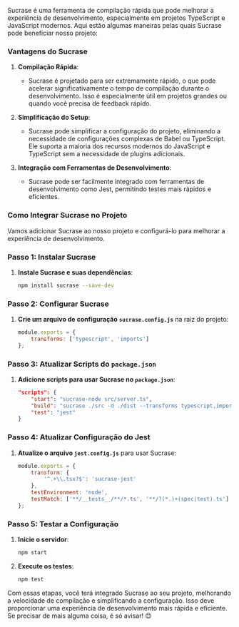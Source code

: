 Sucrase é uma ferramenta de compilação rápida que pode melhorar a experiência de desenvolvimento, especialmente em projetos TypeScript e JavaScript modernos. Aqui estão algumas maneiras pelas quais Sucrase pode beneficiar nosso projeto:

### Vantagens do Sucrase

1. **Compilação Rápida**:
   - Sucrase é projetado para ser extremamente rápido, o que pode acelerar significativamente o tempo de compilação durante o desenvolvimento. Isso é especialmente útil em projetos grandes ou quando você precisa de feedback rápido.

2. **Simplificação do Setup**:
   - Sucrase pode simplificar a configuração do projeto, eliminando a necessidade de configurações complexas de Babel ou TypeScript. Ele suporta a maioria dos recursos modernos do JavaScript e TypeScript sem a necessidade de plugins adicionais.

3. **Integração com Ferramentas de Desenvolvimento**:
   - Sucrase pode ser facilmente integrado com ferramentas de desenvolvimento como Jest, permitindo testes mais rápidos e eficientes.

### Como Integrar Sucrase no Projeto

Vamos adicionar Sucrase ao nosso projeto e configurá-lo para melhorar a experiência de desenvolvimento.

### Passo 1: Instalar Sucrase

1. **Instale Sucrase e suas dependências**:
   ```bash
   npm install sucrase --save-dev
   ```

### Passo 2: Configurar Sucrase

1. **Crie um arquivo de configuração `sucrase.config.js`** na raiz do projeto:
   ```javascript
   module.exports = {
       transforms: ['typescript', 'imports']
   };
   ```

### Passo 3: Atualizar Scripts do `package.json`

1. **Adicione scripts para usar Sucrase no `package.json`**:
   ```json
   "scripts": {
       "start": "sucrase-node src/server.ts",
       "build": "sucrase ./src -d ./dist --transforms typescript,imports",
       "test": "jest"
   }
   ```

### Passo 4: Atualizar Configuração do Jest

1. **Atualize o arquivo `jest.config.js`** para usar Sucrase:
   ```javascript
   module.exports = {
       transform: {
           '^.+\\.tsx?$': 'sucrase-jest'
       },
       testEnvironment: 'node',
       testMatch: ['**/__tests__/**/*.ts', '**/?(*.)+(spec|test).ts']
   };
   ```

### Passo 5: Testar a Configuração

1. **Inicie o servidor**:
   ```bash
   npm start
   ```

2. **Execute os testes**:
   ```bash
   npm test
   ```

Com essas etapas, você terá integrado Sucrase ao seu projeto, melhorando a velocidade de compilação e simplificando a configuração. Isso deve proporcionar uma experiência de desenvolvimento mais rápida e eficiente. Se precisar de mais alguma coisa, é só avisar! 😊